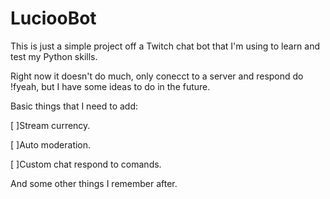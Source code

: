 # LuciooBot
This is just a simple project off a Twitch chat bot that I'm using to learn and test my Python skills.

Right now it doesn't do much, only conecct to a server and respond do !fyeah, but I have some ideas to do in the future.


Basic things that I need to add:

[ ]Stream currency.

[ ]Auto moderation.

[ ]Custom chat respond to comands.

And some other things I remember after.
